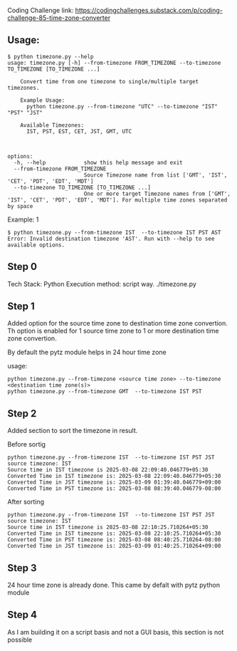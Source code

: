 Coding Challenge link: https://codingchallenges.substack.com/p/coding-challenge-85-time-zone-converter

## Usage:

```
$ python timezone.py --help
usage: timezone.py [-h] --from-timezone FROM_TIMEZONE --to-timezone TO_TIMEZONE [TO_TIMEZONE ...]

    Convert time from one timezone to single/multiple target timezones.

    Example Usage:
      python timezone.py --from-timezone "UTC" --to-timezone "IST" "PST" "JST"

    Available Timezones:
      IST, PST, EST, CET, JST, GMT, UTC



options:
  -h, --help            show this help message and exit
  --from-timezone FROM_TIMEZONE
                        Source Timezone name from list ['GMT', 'IST', 'CET', 'PDT', 'EDT', 'MDT']
  --to-timezone TO_TIMEZONE [TO_TIMEZONE ...]
                        One or more target Timezone names from ['GMT', 'IST', 'CET', 'PDT', 'EDT', 'MDT']. For multiple time zones separated by space
```
Example: 1

```
$ python timezone.py --from-timezone IST  --to-timezone IST PST AST
Error: Invalid destination timezone 'AST'. Run with --help to see available options.
```

## Step 0
Tech Stack: Python
Execution method: script way. ./timezone.py

## Step 1
Added option for the source time zone to destination time zone convertion. Th option is enabled for 1 source time zone to 1 or more destination time zone convertion.

By default the pytz module helps in 24 hour time zone

usage: 

```
python timezone.py --from-timezone <source time zone> --to-timezone <destination time zone(s)>
python timezone.py --from-timezone GMT  --to-timezone IST PST
```

## Step 2
Added section to sort the timezone in result.

Before sortig

```
python timezone.py --from-timezone IST  --to-timezone IST PST JST
source timezone: IST
Source time in IST timezone is 2025-03-08 22:09:40.046779+05:30
Converted Time in IST timezone is: 2025-03-08 22:09:40.046779+05:30
Converted Time in JST timezone is: 2025-03-09 01:39:40.046779+09:00
Converted Time in PST timezone is: 2025-03-08 08:39:40.046779-08:00
```
After sorting

```
python timezone.py --from-timezone IST  --to-timezone IST PST JST
source timezone: IST
Source time in IST timezone is 2025-03-08 22:10:25.710264+05:30
Converted Time in IST timezone is: 2025-03-08 22:10:25.710264+05:30
Converted Time in PST timezone is: 2025-03-08 08:40:25.710264-08:00
Converted Time in JST timezone is: 2025-03-09 01:40:25.710264+09:00
```

## Step 3
24 hour time zone is already done. This came by defalt with pytz python module

## Step 4
As I am building it on a script basis and not a GUI basis, this section is not possible